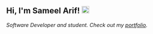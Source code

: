 <h2> Hi, I'm Sameel Arif! <img src="https://em-content.zobj.net/source/noto-emoji-animations/344/waving-hand_1f44b.gif" width="20"></h2>

<p><em>Software Developer and student. Check out my <a href="https://www.sameel.dev/?s=g" target="_blank">portfolio</a>.<p>
